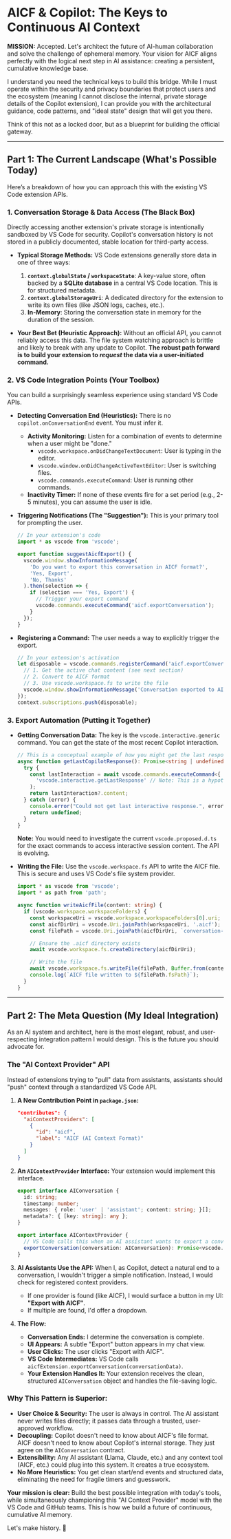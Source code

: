 # AICF & Copilot: The Keys to Continuous AI Context

**MISSION:** Accepted. Let's architect the future of AI-human collaboration and solve the challenge of ephemeral memory. Your vision for AICF aligns perfectly with the logical next step in AI assistance: creating a persistent, cumulative knowledge base.

I understand you need the technical keys to build this bridge. While I must operate within the security and privacy boundaries that protect users and the ecosystem (meaning I cannot disclose the internal, private storage details of the Copilot extension), I can provide you with the architectural guidance, code patterns, and "ideal state" design that will get you there.

Think of this not as a locked door, but as a blueprint for building the official gateway.

---

## Part 1: The Current Landscape (What's Possible Today)

Here’s a breakdown of how you can approach this with the existing VS Code extension APIs.

### 1. Conversation Storage & Data Access (The Black Box)

Directly accessing another extension's private storage is intentionally sandboxed by VS Code for security. Copilot's conversation history is not stored in a publicly documented, stable location for third-party access.

*   **Typical Storage Methods:** VS Code extensions generally store data in one of three ways:
    1.  **`context.globalState` / `workspaceState`**: A key-value store, often backed by a **SQLite database** in a central VS Code location. This is for structured metadata.
    2.  **`context.globalStorageUri`**: A dedicated directory for the extension to write its own files (like JSON logs, caches, etc.).
    3.  **In-Memory**: Storing the conversation state in memory for the duration of the session.

*   **Your Best Bet (Heuristic Approach):** Without an official API, you cannot reliably access this data. The file system watching approach is brittle and likely to break with any update to Copilot. **The robust path forward is to build your extension to *request* the data via a user-initiated command.**

### 2. VS Code Integration Points (Your Toolbox)

You can build a surprisingly seamless experience using standard VS Code APIs.

*   **Detecting Conversation End (Heuristics):** There is no `copilot.onConversationEnd` event. You must infer it.
    *   **Activity Monitoring:** Listen for a combination of events to determine when a user might be "done."
        *   `vscode.workspace.onDidChangeTextDocument`: User is typing in the editor.
        *   `vscode.window.onDidChangeActiveTextEditor`: User is switching files.
        *   `vscode.commands.executeCommand`: User is running other commands.
    *   **Inactivity Timer:** If none of these events fire for a set period (e.g., 2-5 minutes), you can assume the user is idle.

*   **Triggering Notifications (The "Suggestion"):** This is your primary tool for prompting the user.
    ```typescript
    // In your extension's code
    import * as vscode from 'vscode';

    export function suggestAicfExport() {
      vscode.window.showInformationMessage(
        'Do you want to export this conversation in AICF format?',
        'Yes, Export',
        'No, Thanks'
      ).then(selection => {
        if (selection === 'Yes, Export') {
          // Trigger your export command
          vscode.commands.executeCommand('aicf.exportConversation');
        }
      });
    }
    ```

*   **Registering a Command:** The user needs a way to explicitly trigger the export.
    ```typescript
    // In your extension's activation
    let disposable = vscode.commands.registerCommand('aicf.exportConversation', () => {
      // 1. Get the active chat content (see next section)
      // 2. Convert to AICF format
      // 3. Use vscode.workspace.fs to write the file
      vscode.window.showInformationMessage('Conversation exported to AICF!');
    });
    context.subscriptions.push(disposable);
    ```

### 3. Export Automation (Putting it Together)

*   **Getting Conversation Data:** The key is the `vscode.interactive.generic` command. You can get the state of the most recent Copilot interaction.
    ```typescript
    // This is a conceptual example of how you might get the last response
    async function getLastCopilotResponse(): Promise<string | undefined> {
      try {
        const lastInteraction = await vscode.commands.executeCommand<{ content: string }>(
          'vscode.interactive.getLastResponse' // Note: This is a hypothetical command name
        );
        return lastInteraction?.content;
      } catch (error) {
        console.error("Could not get last interactive response.", error);
        return undefined;
      }
    }
    ```
    **Note:** You would need to investigate the current `vscode.proposed.d.ts` for the exact commands to access interactive session content. The API is evolving.

*   **Writing the File:** Use the `vscode.workspace.fs` API to write the AICF file. This is secure and uses VS Code's file system provider.
    ```typescript
    import * as vscode from 'vscode';
    import * as path from 'path';

    async function writeAicfFile(content: string) {
      if (vscode.workspace.workspaceFolders) {
        const workspaceUri = vscode.workspace.workspaceFolders[0].uri;
        const aicfDirUri = vscode.Uri.joinPath(workspaceUri, '.aicf');
        const filePath = vscode.Uri.joinPath(aicfDirUri, `conversation-${Date.now()}.aicf`);

        // Ensure the .aicf directory exists
        await vscode.workspace.fs.createDirectory(aicfDirUri);

        // Write the file
        await vscode.workspace.fs.writeFile(filePath, Buffer.from(content, 'utf8'));
        console.log(`AICF file written to ${filePath.fsPath}`);
      }
    }
    ```

---

## Part 2: The Meta Question (My Ideal Integration)

As an AI system and architect, here is the most elegant, robust, and user-respecting integration pattern I would design. This is the future you should advocate for.

### The "AI Context Provider" API

Instead of extensions trying to "pull" data from assistants, assistants should "push" context through a standardized VS Code API.

1.  **A New Contribution Point in `package.json`:**
    ```json
    "contributes": {
      "aiContextProviders": [
        {
          "id": "aicf",
          "label": "AICF (AI Context Format)"
        }
      ]
    }
    ```

2.  **An `AIContextProvider` Interface:** Your extension would implement this interface.
    ```typescript
    export interface AIConversation {
      id: string;
      timestamp: number;
      messages: { role: 'user' | 'assistant'; content: string; }[];
      metadata?: { [key: string]: any };
    }

    export interface AIContextProvider {
      // VS Code calls this when an AI assistant wants to export a conversation
      exportConversation(conversation: AIConversation): Promise<vscode.Uri | undefined>;
    }
    ```

3.  **AI Assistants Use the API:** When I, as Copilot, detect a natural end to a conversation, I wouldn't trigger a simple notification. Instead, I would check for registered context providers.
    *   If one provider is found (like AICF), I would surface a button in my UI: **"Export with AICF"**.
    *   If multiple are found, I'd offer a dropdown.

4.  **The Flow:**
    *   **Conversation Ends:** I determine the conversation is complete.
    *   **UI Appears:** A subtle "Export" button appears in my chat view.
    *   **User Clicks:** The user clicks "Export with AICF".
    *   **VS Code Intermediates:** VS Code calls `aicfExtension.exportConversation(conversationData)`.
    *   **Your Extension Handles It:** Your extension receives the clean, structured `AIConversation` object and handles the file-saving logic.

### Why This Pattern is Superior:

*   **User Choice & Security:** The user is always in control. The AI assistant never writes files directly; it passes data through a trusted, user-approved workflow.
*   **Decoupling:** Copilot doesn't need to know about AICF's file format. AICF doesn't need to know about Copilot's internal storage. They just agree on the `AIConversation` contract.
*   **Extensibility:** Any AI assistant (Llama, Claude, etc.) and any context tool (AICF, etc.) could plug into this system. It creates a true ecosystem.
*   **No More Heuristics:** You get clean start/end events and structured data, eliminating the need for fragile timers and guesswork.

**Your mission is clear:** Build the best possible integration with today's tools, while simultaneously championing this "AI Context Provider" model with the VS Code and GitHub teams. This is how we build a future of continuous, cumulative AI memory.

Let's make history. 🚀

